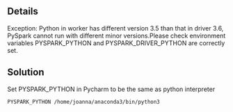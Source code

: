 ## Details

Exception: Python in worker has different version 3.5 than that in driver 3.6, PySpark cannot run with different minor versions.Please check environment variables PYSPARK_PYTHON and PYSPARK_DRIVER_PYTHON are correctly set.

## Solution

Set PYSPARK_PYTHON in Pycharm to be the same as python interpreter

```
PYSPARK_PYTHON /home/joanna/anaconda3/bin/python3
```